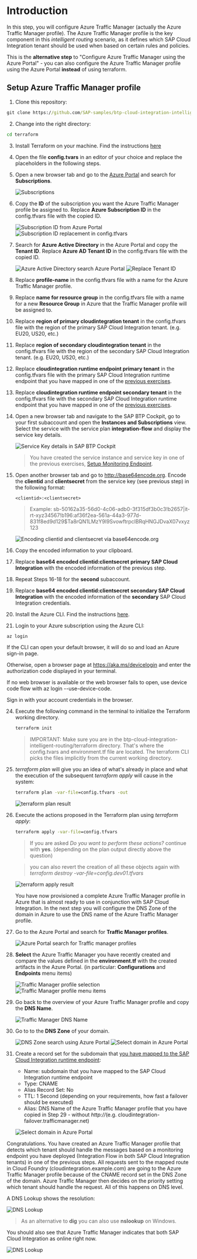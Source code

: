 # Introduction

In this step, you will configure Azure Traffic Manager (actually the Azure Traffic Manager profile). The Azure Traffic Manager profile is the key component in this *intelligent routing* scenario, as it defines which SAP Cloud Integration tenant should be used when based on certain rules and policies. 

This is the **alternative step** to "Configure Azure Traffic Manager using the Azure Portal" - you can also configure the Azure Traffic Manager profile using the Azure Portal **instead** of using terraform. 

## Setup Azure Traffic Manager profile

1. Clone this repository: 

```cmd
git clone https://github.com/SAP-samples/btp-cloud-integration-intelligent-routing.git
```

2. Change into the right directory: 

```cmd
cd terraform
```
3. Install Terraform on your machine. Find the instructions [here](https://learn.hashicorp.com/tutorials/terraform/install-cli#install-terraform)  

6. Open the file **config.tvars** in an editor of your choice and replace the placeholders in the following steps. 

7. Open a new browser tab and go to the [Azure Portal](http://portal.azure.com) and search for **Subscriptions**.

    ![Subscriptions](./images/01.png)

8. Copy the **ID** of the subscription you want the Azure Traffic Manager profile be assigned to. Replace **Azure Subscription ID** in the config.tfvars file with the copied ID. 
   
    ![Subscription ID from Azure Portal](./images/02.png)
    ![Subscription ID replacement in config.tfvars](./images/03.png)

9.  Search for **Azure Active Directory** in the Azure Portal and copy the **Tenant ID**. Replace **Azure AD Tenant ID** in the config.tfvars file with the copied ID. 

    ![Azure Active Directory search Azure Portal](./images/04.png)
    ![Replace Tenant ID](./images/05.png)

10. Replace **profile-name** in the config.tfvars file with a name for the Azure Traffic Manager profile. 

11. Replace **name for resource group** in the config.tfvars file with a name for a new **Resource Group** in Azure that the Traffic Manager profile will be assigned to. 

12. Replace **region of primary cloudintegration tenant** in the config.tfvars file with the region of the primary SAP Cloud Integration tenant. (e.g. EU20, US20, etc.)

13. Replace **region of secondary cloudintegration tenant** in the config.tfvars file with the region of the secondary SAP Cloud Integration tenant. (e.g. EU20, US20, etc.)

14. Replace **cloudintegration runtime endpoint primary tenant** in the config.tfvars file with the primary SAP Cloud Integration runtime endpoint that you have mapped in one of the [previous exercises](../03-MapCustomDomainRoutes/README.md#endpointmapping). 

15. Replace **cloudintegration runtime endpoint secondary tenant** in the config.tfvars file with the secondary SAP Cloud Integration runtime endpoint that you have mapped in one of the [previous exercises](../03-MapCustomDomainRoutes/README.md#endpointmapping). 

16. Open a new browser tab and navigate to the SAP BTP Cockpit, go to your first subaccount and open the **Instances and Subscriptions** view. Select the service with the service plan **integration-flow** and display the service key details. 

    ![Service Key details in SAP BTP Cockpit](./images/06.png)

    > You have created the service instance and service key in one of the previous exercises, [Setup Monitoring Endpoint](../02-SetupMonitoringEndpoint/README.md#servicekey).

17. Open another browser tab and go to <http://base64encode.org>. Encode the **clientid** and **clientsecret** from the service key (see previous step) in the following format: 

    ```
    <clientid>:<clientsecret>
    ```

    > Example: sb-50162a35-56d0-4c06-adb0-3f315df3b0c3!b2657|it-rt-xyz34567!b196:af36f2ea-561a-44a3-977d-831f8ed9d129$Ta8rQN1LMzY9l9SvowftrpclBRqHNGJDvaX07vxyz123

    ![Encoding clientid and clientsecret via base64encode.org](./images/07.png)


18. Copy the encoded information to your clipboard. 

19. Replace **base64 encoded clientid:clientsecret primary SAP Cloud Integration** with the encoded information of the previous step. 

20. Repeat Steps 16-18 for the **second** subaccount. 
    
21. Replace **base64 encoded clientid:clientsecret secondary SAP Cloud Integration** with the encoded information of the **secondary** SAP Cloud Integration credentials. 
   
22. Install the Azure CLI. Find the instructions [here](https://docs.microsoft.com/en-us/cli/azure/install-azure-cli). 
23. Login to your Azure subscription using the Azure CLI: 

```cmd
az login
```
If the CLI can open your default browser, it will do so and load an Azure sign-in page.

Otherwise, open a browser page at https://aka.ms/devicelogin and enter the authorization code displayed in your terminal.

If no web browser is available or the web browser fails to open, use device code flow with az login --use-device-code.

Sign in with your account credentials in the browser.

24. Execute the following command in the terminal to initialize the Terraform working directory.

    ```cmd
    terraform init
    ```

    > IMPORTANT: Make sure you are in the btp-cloud-integration-intelligent-routing/terraform directory. That's where the config.tvars and environment.tf file are located. The terraform CLI picks the files implicitly from the current working directory. 

25. *terraform plan* will give you an idea of what's already in place and what the execution of the subsequent *terraform apply* will cause in the system: 

    ```cmd
    terraform plan -var-file=config.tfvars -out 
    ```

    ![terraform plan result](./images/08.png)

26. Execute the actions proposed in the Terraform plan using *terraform apply*:

    ```cmd
    terraform apply -var-file=config.tfvars
    ```

    > If you are asked *Do you want to perform these actions?* continue with **yes**. (depending on the plan output directly above the question)

    > you can also revert the creation of all these objects again with *terraform destroy -var-file=config.dev01.tfvars*

    ![terraform apply result](./images/09.png)

    You have now provisioned a complete Azure Traffic Manager profile in Azure that is almost ready to use in conjunction with SAP Cloud Integration. In the next step you will configure the DNS Zone of the domain in Azure to use the DNS name of the Azure Traffic Manager profile. 

27. Go to the Azure Portal and search for **Traffic Manager profiles**.

    ![Azure Portal search for Traffic manager profiles](./images/10.png)

28. **Select** the Azure Traffic Manager you have recently created and compare the values defined in the **environment.tf** with the created artifacts in the Azure Portal. (in particular: **Configurations** and **Endpoints** menu items)

    ![Traffic Manager profile selection](./images/11.png)
    ![Traffic Manager profile menu items](./images/12.png)

29. Go back to the overview of your Azure Traffic Manager profile and copy the **DNS Name**. 

    ![Traffic Manager DNS Name](./images/13.png)

30. Go to to the **DNS Zone** of your domain. 

    ![DNS Zone search using Azure Portal](./images/14.png)
    ![Select domain in Azure Portal](./images/15.png)

31. Create a record set for the subdomain that [you have mapped to the SAP Cloud Integration runtime endpoint](../03-MapCustomDomainRoutes/README.md#endpointmapping): 

    - Name: subdomain that you have mapped to the SAP Cloud Integration runtime endpoint
    - Type: CNAME
    - Alias Record Set: No
    - TTL: 1 Second (depending on your requirements, how fast a failover should be executed)
    - Alias: DNS Name of the Azure Traffic Manager profile that you have copied in Step 29 - without *http://*(e.g. cloudintegration-failover.trafficmanager.net)

    ![Select domain in Azure Portal](./images/16.png)

Congratulations. You have created an Azure Traffic Manager profile that detects which tenant should handle the messages based on a monitoring endpoint you have deployed (Integration Flow in both SAP Cloud Integration tenants) in one of the previous steps. All requests sent to the mapped route in Cloud Foundry (cloudintegration.example.com) are going to the Azure Traffic Manager profile because of the CNAME record set in the DNS Zone of the domain. Azure Traffic Manager then decides on the priority setting which tenant should handle the request. All of this happens on DNS level. 

A DNS Lookup shows the resolution: 

![DNS Lookup](./images/17.png)

> As an alternative to **dig** you can also use **nslookup** on Windows. 

You should also see that Azure Traffic Manager indicates that both SAP Cloud Integration as online right now. 

![DNS Lookup](./images/18.png)
